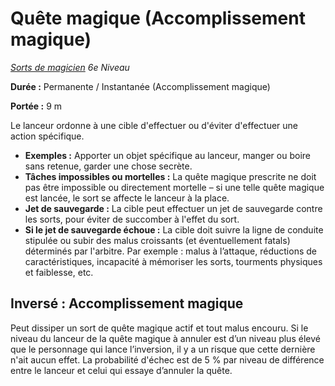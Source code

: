 # Quête magique (Accomplissement magique)


*[Sorts de magicien](../Sorts_de_magicien.md) 6e Niveau*

**Durée :** Permanente / Instantanée (Accomplissement magique)

**Portée :** 9 m

Le lanceur ordonne à une cible d'effectuer ou d'éviter d'effectuer une
action spécifique.

  - **Exemples :** Apporter un objet spécifique au lanceur, manger ou
    boire sans retenue, garder une chose secrète.
  - **Tâches impossibles ou mortelles :** La quête magique prescrite ne
    doit pas être impossible ou directement mortelle – si une telle
    quête magique est lancée, le sort se affecte le lanceur à la place.
  - **Jet de sauvegarde :** La cible peut effectuer un jet de sauvegarde
    contre les sorts, pour éviter de succomber à l'effet du sort.
  - **Si le jet de sauvegarde échoue :** La cible doit suivre la ligne
    de conduite stipulée ou subir des malus croissants (et
    éventuellement fatals) déterminés par l'arbitre. Par exemple :
    malus à l’attaque, réductions de caractéristiques, incapacité à
    mémoriser les sorts, tourments physiques et faiblesse, etc.

## Inversé : Accomplissement magique

Peut dissiper un sort de quête magique actif et tout malus encouru. Si
le niveau du lanceur de la quête magique à annuler est d’un niveau plus
élevé que le personnage qui lance l’inversion, il y a un risque que
cette dernière n'ait aucun effet. La probabilité d'échec est de 5 % par
niveau de différence entre le lanceur et celui qui essaye d’annuler la
quête.